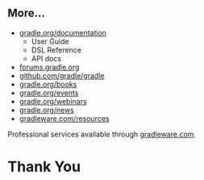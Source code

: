 
## More…

* [gradle.org/documentation](http://gradle.org/documentation)
    * User Guide
    * DSL Reference
    * API docs
* [forums.gradle.org](http://forums.gradle.org)
* [github.com/gradle/gradle](http://github.com/gradle/gradle)
* [gradle.org/books](http://gradle.org/books)
* [gradle.org/events](http://gradle.org/events)
* [gradle.org/webinars](http://gradle.org/webinars)
* [gradle.org/news](http://gradle.org/news)
* [gradleware.com/resources](http://gradleware.com/resources)

Professional services available through [gradleware.com](http://gradleware.com).

# Thank You
